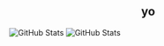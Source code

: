 <h2 align="center">yo</h1>

<!-- [![Discord Presence](https://lanyard.cnrad.dev/api/1230319937155760131)](https://discord.com/users/1230319937155760131) -->

![GitHub Stats](https://github-readme-stats.vercel.app/api?username=vqvv&theme=tokyonight&show_icons=true&hide_border=true&count_private=true)
![GitHub Stats](https://github-readme-streak-stats.herokuapp.com/?user=vqvv&theme=tokyonight&hide_border=true)

<!-- ![GitHub Stats](https://github-readme-stats.vercel.app/api/top-langs/?username=q4ow&theme=tokyonight&show_icons=true&hide_border=true&compact=true) -->

